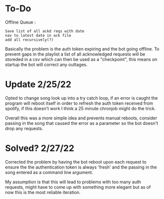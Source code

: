 # To-Do

Offline Queue :

	Save list of all ackd reqs with date
	nav to latest date in ack file
	add all recursively(?)

Basically the problem is the auth token expiring and the bot going offline. To prevent gaps in the playlist a list of all acknowledged requests will be storeded in a csv which can then be used as a "checkpoint", this means on startup the bot will correct any outtages.

# Update 2/25/22

Opted to change song look up into a try catch loop, if an error is caught the program will reboot itself in order to refresh the auth token received from spotify, if this doesn't work I think a 25 minute chronjob might do the trick.

Overall this was a more simple idea and prevents manual reboots, consider passing in the song that caused the error as a parameter so the bot doesn't drop any requests.

# Solved? 2/27/22

Corrected the problem by having the bot reboot upon each request to ensure the the authentication token is always 'fresh' and the passing in the song entered as a command line argument.

My assumption is that this will lead to problems with too many auth requests, might have to come up with something more elegant but as of now this is the most reliable iteration.
